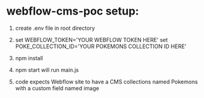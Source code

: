 # webflow-cms-poc setup:

1. create .env file in root directory

2. set WEBFLOW_TOKEN='YOUR WEBFLOW TOKEN HERE' set POKE_COLLECTION_ID='YOUR POKEMONS COLLECTION ID HERE'

3. npm install

4. npm start will run main.js

5. code expects Webflow site to have a CMS collections named Pokemons with a custom field named image
